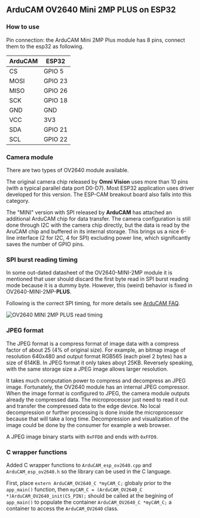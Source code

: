 ## ArduCAM OV2640 Mini 2MP PLUS on ESP32

### How to use

Pin connection: the ArduCAM Mini 2MP Plus module has 8 pins, connect them to the esp32 as following.

| ArduCAM | ESP32   |
| ------- | ------- |
| CS      | GPIO 5  |
| MOSI    | GPIO 23 |
| MISO    | GPIO 26 |
| SCK     | GPIO 18 |
| GND     | GND     |
| VCC     | 3V3     |
| SDA     | GPIO 21 |
| SCL     | GPIO 22 |

### Camera module

There are two types of OV2640 module available. 

The original camera chip released by **Omni Vision** uses more than 10 pins (with a typical parallel data port D0-D7). Most ESP32 application uses driver developed for this version. The ESP-CAM breakout board also falls into this category.

The "MINI" version with SPI released by **ArduCAM** has attached an additional ArduCAM chip for data transfer. The camera configuration is still done through I2C with the camera chip directly, but the data is read by the AruCAM chip and buffered in its internal storage. This brings us a nice 6-line interface (2 for I2C, 4 for SPI) excluding power line, which significantly saves the number of GPIO pins.

### SPI burst reading timing

In some out-dated datasheet of the OV2640-MINI-2MP module it is mentioned that user should discard the first byte read in SPI burst reading mode because it is a dummy byte. However, this (weird) behavior is fixed in OV2640-MINI-2MP-**PLUS**. 

Following is the correct SPI timing, for more details see [ArduCAM FAQ](https://www.arducam.com/docs/spi-cameras-for-arduino/faq/).

![OV2640 MINI 2MP PLUS read timing](img/Arducam_spi_cam_new_timing-1.png)

### JPEG format

The JPEG format is a compress format of image data with a compress factor of about 25 (4% of original size). For example, an bitmap image of resolution 640x480 and output format RGB565 (each pixel 2 bytes) has a size of 614KB. In JPEG format it only takes aboyt 25KB. Reversely speaking, with the same storage size a JPEG image allows larger resolution.

It takes much computation power to compress and decompress an JPEG image. Fortunately, the OV2640 module has an internal JPEG compressor. When the image format is configured to JPEG, the camera module outputs already the compressed data. The microprocessor just need to read it out and transfer the compressed data to the edge device. No local decompression or further processing is done inside the microprocessor because that will take a long time. Decompression and visualization of the image could be done by the consumer for example a web browser.

A JPEG image binary starts with `0xFFD8` and ends with ` 0xFFD9 `. 

### C wrapper functions

Added C wrapper functions to `ArduCAM_esp_ov2640.cpp` and `ArduCAM_esp_ov2640.h` so the library can be used in the C language.

First, place `extern ArduCAM_OV2640_C *myCAM_C;` globaly prior to the `app_main()` function, then `myCAM_C = (ArduCAM_OV2640_C *)ArduCAM_OV2640_init(CS_PIN);` should be called at the begining of `app_main()` to populate the container `ArduCAM_OV2640_C *myCAM_C;` a container to access the `ArduCAM_OV2640` class.
